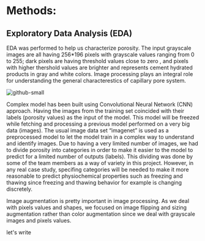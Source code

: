# Methods:

## Exploratory Data Analysis (EDA)
EDA was performed to help us characterize porosity. The input grayscale images are all having 256*196 pixels with grayscale values ranging from 0 to 255; dark pixels are having threshold values close to zero , and pixels with higher thershold values are brighter and represents cement hydrated products in gray and white colors. Image processing plays an integral role for understanding the general characterestics of capillary pore system.

![github-small](https://uofi.box.com/shared/static/xzds28j272ab9y4g3dvth5avrrzhc4y5.jpg)

Complex model has been built using Convolutional Neural Network (CNN) approach. Having the images from the training set coincided with their labels (porosity values) as the input of the model. This model will be freezed while fetching and processing a previous model performed on a very big data (images). The usual image data set “imagenet” is used as a preprocessed model to let the model train in a complex way to understand and identify images.
Due to having a very limited number of images, we had to divide porosity into categories in order to make it easier to the model to predict for a limited number of outputs (labels). This dividing was done by some of the team members as a way of variety in this project. However, in any real case study, specifing categories will be needed to make it more reasonable to predict physiochemical properties such as freezing and thawing since freezing and thawing behavior for example is changing discretely.

Image augmentation is pretty important in image processing. As we deal with pixels values and shapes, we focused on image flipping and sizing augmentation rather than color augmentation since we deal with grayscale images and pixels values.

let's write
